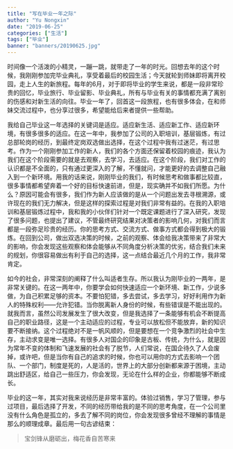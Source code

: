 ```yaml
---
title: "写在毕业一年之际"
author: "Yu Nongxin"
date: "2019-06-25"
categories: ["生活"]
tags: ["毕业"]
banner: "banners/20190625.jpg"
---
```

时间像一个活泼的小精灵，一蹦一跳，就带走了一年的时光。回想去年的这个时候，我刚刚参加完毕业典礼，享受着最后的校园生活；今天就轮到师妹即将离开校园，走上人生的新旅程。每年的6月，对于即将毕业的学生来说，都是一段非常珍贵的回忆，毕业旅行、毕业留影、毕业典礼，所有与毕业有关的事情都充满了离别的伤感和对新生活的向往。毕业一年了，回首这一段旅程，也有很多体会，在和师妹交流过程中，也分享过很多，希望能给后来者提供一些帮助。

我给自己毕业这一年选择的关键词是适应。适应新生活、适应新工作、适应新环境，有很多很多的适应。在这一年中，我参加了公司的入职培训，基层锻炼，有过总部轮岗的经历，到最终定岗双选做出选择，在这个过程中我有过迷茫，有过思考。作为一个刚刚参加工作的新人，我们的各个方面还保留着校园的痕迹，我认为我们在这个阶段需要的就是去观察，去学习，去适应。在这个阶段，我们对工作的认识都是不全面的，只有通过更深入的了解，不懂就问，才能更好的去调整自己融入到一个新环境。用我的话来说，刚刚毕业的我们，有时候思考和做事都比较直，很多事情都希望奔着一个好的目标快速前进，但是，现实确并不如我们所愿。为什么？原因可能会有很多，我们作为新人应该做的是从一个问题出发去寻根溯源，或许现在的我们无力解决，但是这样的探索过程是对我们非常有益的。在我的入职培训和基层锻炼过程中，我和我的小伙伴们针对一个既定课题进行了深入研究，发现了很多问题，也提出了建议，不管最终研究结果对决策者的影响几何，对我们而言都是一段弥足珍贵的经历。你的思考方式、交流方式、做事方式都会得到极大的锻炼。在回到公司，做出双选决策的时候，之前的观察、体会给我决策带来了非常大的影响，你会发现这些观察和体会能够从不同角度分析决策的优劣，结合我们未来的规划，你很容易做出有利于自己的选择，这一点结合最近几个月的工作，我非常肯定。

如今的社会，非常深刻的阐释了什么叫适者生存。所以我认为刚毕业的一两年，是非常关键的。在这一两年中，你要学会如何快速适应一个新环境、新工作，少说多做，为自己积累足够的资本。不要怕犯错，多去尝试，多去学习，好好利用作为新人的特殊权利——允许犯错。当你脱离新人身份的时候，有些错误是不能出现的。就我而言，虽然公司发展发生了很大改变，但是我选择了一条能够有机会不断提高自己的职业路径，这是一个主动适应的过程，专业可以放松但不能放弃，新的知识要不断接纳。这个过程绝对不是一帆风顺的，但是要想在一个竞争激烈的社会中生存，主动求变是唯一选择。有很多人对国企的印象是古板、传统，为什么，就是因为常年不变的体制和飞速发展的社会有了脱节，人们常说，在国企待久了人会废掉，或许吧，但是当你有自己的追求的时候，你也可以用你的方式去影响一个团队、一个部门，制度是死的，人是活的，世界上的大部分创新都来源于困境，主动跳出舒适区，给自己一些压力，你会发现，无论在什么样的企业，你都能够不断成长。

毕业的这一年，其实对我来说经历是非常丰富的。体验过销售，学习了管理，参与过项目，最后选择了开发，不同的经历带给我的是不同的思考角度，在一个公司里没有什么角色是孤立的，多去了解不同的岗位，你会发现很多曾经不理解的事情是那么的顺理成章。最后用一句古谚结束：
>宝剑锋从磨砺出，梅花香自苦寒来